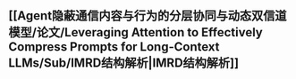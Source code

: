 ## [[Agent隐蔽通信内容与行为的分层协同与动态双信道模型/论文/Leveraging Attention to Effectively Compress Prompts for Long-Context LLMs/Sub/IMRD结构解析|IMRD结构解析]]
